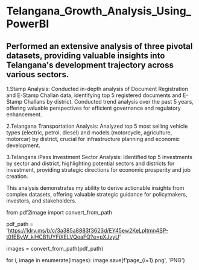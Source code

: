# Telangana_Growth_Analysis_Using_PowerBI

## Performed an extensive analysis of three pivotal datasets, providing valuable insights into Telangana's development trajectory across various sectors.

1.Stamp Analysis:
                Conducted in-depth analysis of Document Registration and E-Stamp Challan data, identifying top 5 registered documents and E-Stamp Challans by district. Conducted trend analysis over the past 5 years, offering valuable perspectives for efficient governance and regulatory enhancement.

2.Telangana Transportation Analysis:
                                   Analyzed top 5 most selling vehicle types (electric, petrol, diesel) and models (motorcycle, agriculture, motorcar) by district, crucial for infrastructure planning and economic development.

3.Telangana iPass Investment Sector Analysis: 
                                           Identified top 5 investments by sector and district, highlighting potential sectors and districts for investment, providing strategic directions for economic prosperity and job creation.

This analysis demonstrates my ability to derive actionable insights from complex datasets, offering valuable strategic guidance for policymakers, investors, and stakeholders.

 
 
from pdf2image import convert_from_path

 
pdf_path =  'https://1drv.ms/b/c/3a385a8883f3623d/EY45ew2KeLpItmn4SP-t0fEByW_klHCB1UYFiXELVQoaFQ?e=pXJvyU'

 
images = convert_from_path(pdf_path)

for i, image in enumerate(images):
    image.save(f'page_{i+1}.png', 'PNG')


